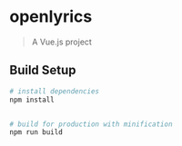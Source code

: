 # openlyrics

> A Vue.js project

## Build Setup

``` bash
# install dependencies
npm install


# build for production with minification
npm run build
```



